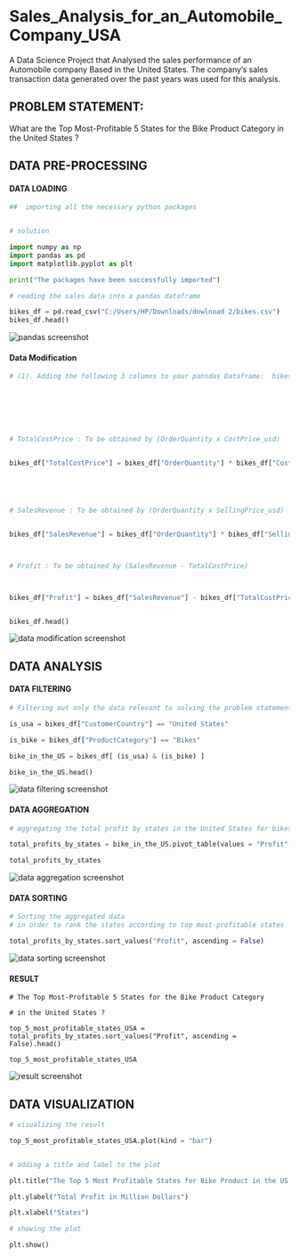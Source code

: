 # Sales_Analysis_for_an_Automobile_Company_USA
A Data Science Project that Analysed  the sales performance of an Automobile company Based in the United States. The company’s sales transaction data generated over the past years was used for this  analysis.

## PROBLEM STATEMENT:  
What are the Top Most-Profitable 5 States for the Bike Product Category in the United States ?

## DATA PRE-PROCESSING 
#### DATA LOADING 
```Python
##  importing all the necessary python packages


# solution 

import numpy as np 
import pandas as pd 
import matplotlib.pyplot as plt

print("The packages have been successfully imported")

```


```Python
# reading the sales data into a pandas dataframe

bikes_df = pd.read_csv("C:/Users/HP/Downloads/dowlnoad 2/bikes.csv")
bikes_df.head()    

```
![pandas screenshot](https://github.com/user-attachments/assets/1d1b3f7b-75f4-4a14-a483-35cb43d37aa3)


####  Data Modification
```Python
# (1). Adding the following 3 columns to your pansdas Dataframe:  bikes_df







# TotalCostPrice : To be obtained by (OrderQuantity x CostPrice_usd)


bikes_df["TotalCostPrice"] = bikes_df["OrderQuantity"] * bikes_df["CostPrice_usd"] 





# SalesRevenue : To be obtained by (OrderQuantity x SellingPrice_usd)


bikes_df["SalesRevenue"] = bikes_df["OrderQuantity"] * bikes_df["SellingPrice_usd"] 



# Profit : To be obtained by (SalesRevenue - TotalCostPrice)



bikes_df["Profit"] = bikes_df["SalesRevenue"] - bikes_df["TotalCostPrice"]


bikes_df.head()
```


![data modification screenshot](https://github.com/user-attachments/assets/c136a477-e6ca-45a2-82a5-c81a35565c6b)


## DATA ANALYSIS 
#### DATA FILTERING 

```Python
# Filtering out only the data relevant to solving the problem statement

is_usa = bikes_df["CustomerCountry"] == "United States"

is_bike = bikes_df["ProductCategory"] == "Bikes"

bike_in_the_US = bikes_df[ (is_usa) & (is_bike) ]

bike_in_the_US.head()

```

![data filtering screenshot](https://github.com/user-attachments/assets/b5fd05b3-2a0d-4c34-bf89-826fffb2eb04)


#### DATA AGGREGATION

```Python
# aggregating the total profit by states in the United States for bikes sales  

total_profits_by_states = bike_in_the_US.pivot_table(values = "Profit", index = "CustomerState", aggfunc = np.sum )

total_profits_by_states
```

![data aggregation screenshot](https://github.com/user-attachments/assets/5caf281a-2921-48ff-8eb4-9c4cfccc8d38)


#### DATA SORTING 
```Python
# Sorting the aggregated data 
# in order to rank the states according to top most-profitable states

total_profits_by_states.sort_values("Profit", ascending = False)

```

![data sorting screenshot](https://github.com/user-attachments/assets/eb154f2d-f191-44d9-9d3e-e47f5bdfd824)


#### RESULT 
```Pthon
# The Top Most-Profitable 5 States for the Bike Product Category 

# in the United States ?

top_5_most_profitable_states_USA = total_profits_by_states.sort_values("Profit", ascending = False).head()

top_5_most_profitable_states_USA
```

![result screenshot](https://github.com/user-attachments/assets/ada685eb-d08a-4f08-b665-2efee9e1a3a2)

## DATA VISUALIZATION 

```Python
# visualizing the result 

top_5_most_profitable_states_USA.plot(kind = "bar")


# adding a title and label to the plot 

plt.title("The Top 5 Most Profitable States for Bike Product in the US ")

plt.ylabel("Total Profit in Million Dollars")

plt.xlabel("States")

# showing the plot

plt.show()


```

